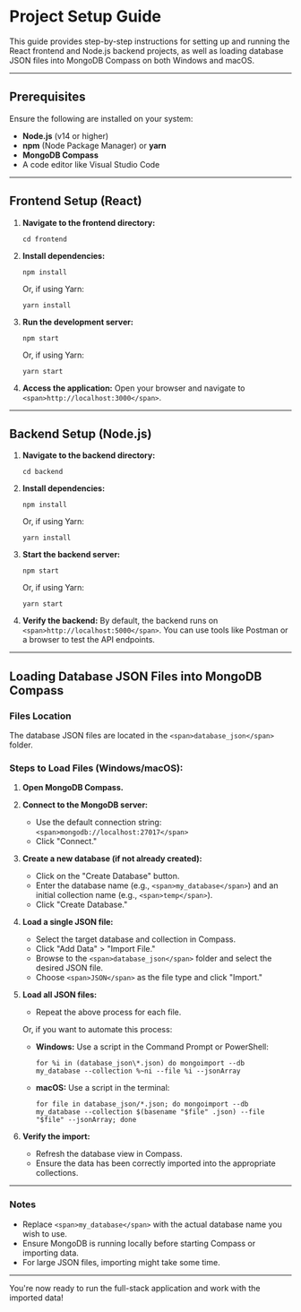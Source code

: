# Project Setup Guide

This guide provides step-by-step instructions for setting up and running the React frontend and Node.js backend projects, as well as loading database JSON files into MongoDB Compass on both Windows and macOS.

---

## Prerequisites

Ensure the following are installed on your system:

- **Node.js** (v14 or higher)
- **npm** (Node Package Manager) or **yarn**
- **MongoDB Compass**
- A code editor like Visual Studio Code

---

## Frontend Setup (React)

1. **Navigate to the frontend directory:**

   ```
   cd frontend
   ```

2. **Install dependencies:**

   ```
   npm install
   ```

   Or, if using Yarn:

   ```
   yarn install
   ```

3. **Run the development server:**

   ```
   npm start
   ```

   Or, if using Yarn:

   ```
   yarn start
   ```

4. **Access the application:**
   Open your browser and navigate to `<span>http://localhost:3000</span>`.

---

## Backend Setup (Node.js)

1. **Navigate to the backend directory:**

   ```
   cd backend
   ```

2. **Install dependencies:**

   ```
   npm install
   ```

   Or, if using Yarn:

   ```
   yarn install
   ```

3. **Start the backend server:**

   ```
   npm start
   ```

   Or, if using Yarn:

   ```
   yarn start
   ```

4. **Verify the backend:**
   By default, the backend runs on `<span>http://localhost:5000</span>`. You can use tools like Postman or a browser to test the API endpoints.

---

## Loading Database JSON Files into MongoDB Compass

### Files Location

The database JSON files are located in the `<span>database_json</span>` folder.

### Steps to Load Files (Windows/macOS):

1. **Open MongoDB Compass.**
2. **Connect to the MongoDB server:**

   - Use the default connection string: `<span>mongodb://localhost:27017</span>`
   - Click "Connect."

3. **Create a new database (if not already created):**

   - Click on the "Create Database" button.
   - Enter the database name (e.g., `<span>my_database</span>`) and an initial collection name (e.g., `<span>temp</span>`).
   - Click "Create Database."

4. **Load a single JSON file:**

   - Select the target database and collection in Compass.
   - Click "Add Data" > "Import File."
   - Browse to the `<span>database_json</span>` folder and select the desired JSON file.
   - Choose `<span>JSON</span>` as the file type and click "Import."

5. **Load all JSON files:**

   - Repeat the above process for each file.

   Or, if you want to automate this process:

   - **Windows:**
     Use a script in the Command Prompt or PowerShell:
     ```
     for %i in (database_json\*.json) do mongoimport --db my_database --collection %~ni --file %i --jsonArray
     ```
   - **macOS:**
     Use a script in the terminal:
     ```
     for file in database_json/*.json; do mongoimport --db my_database --collection $(basename "$file" .json) --file "$file" --jsonArray; done
     ```

6. **Verify the import:**

   - Refresh the database view in Compass.
   - Ensure the data has been correctly imported into the appropriate collections.

---

### Notes

- Replace `<span>my_database</span>` with the actual database name you wish to use.
- Ensure MongoDB is running locally before starting Compass or importing data.
- For large JSON files, importing might take some time.

---

You're now ready to run the full-stack application and work with the imported data!
